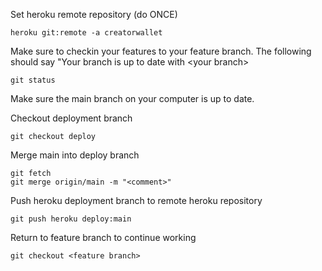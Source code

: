 Set heroku remote repository (do ONCE)

```
heroku git:remote -a creatorwallet
```

Make sure to checkin your features to your feature branch. The following should say "Your branch is up to date with \<your branch>

```
git status
```

Make sure the main branch on your computer is up to date.

Checkout deployment branch

```
git checkout deploy
```

Merge main into deploy branch

```
git fetch
git merge origin/main -m "<comment>"
```

Push heroku deployment branch to remote heroku repository

```
git push heroku deploy:main
```

Return to feature branch to continue working

```
git checkout <feature branch>
```
